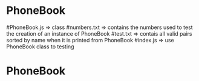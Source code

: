 # PhoneBook
#PhoneBook.js => class
#numbers.txt => contains the numbers used to test the creation of an instance of PhoneBook
#test.txt => contais all valid pairs sorted by name when it is printed from PhoneBook
#index.js => use PhoneBook class to testing
# PhoneBook
